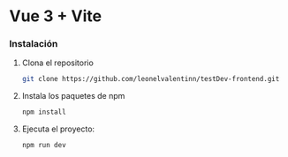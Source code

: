 # Vue 3 + Vite

### Instalación

1. Clona el repositorio
   ```sh
   git clone https://github.com/leonelvalentinn/testDev-frontend.git
   ```
2. Instala los paquetes de npm
   ```sh
   npm install
   ```
3. Ejecuta el proyecto:
   ```sh
   npm run dev
   ```
